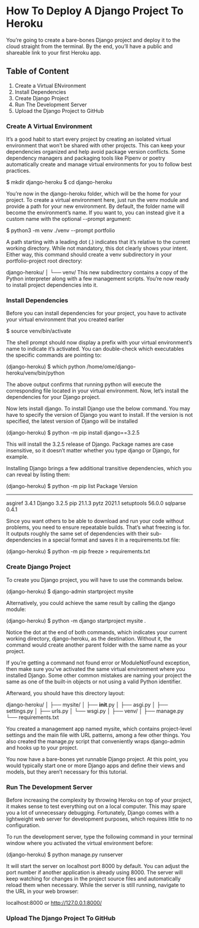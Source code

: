 # How To Deploy A Django Project To Heroku

You’re going to create a bare-bones Django project and deploy it to the cloud straight from the terminal. By the end, you’ll have a public and shareable link to your first Heroku app.

## Table of Content
1. Create a Virtual ENvironment
2. Install Dependencies
3. Create Django Project
4. Run The Development Server
5. Upload the Django Project to GitHub

### Create A Virtual Environment

It’s a good habit to start every project by creating an isolated virtual environment that won’t be shared with other projects. This can keep your dependencies organized and help avoid package version conflicts. Some dependency managers and packaging tools like Pipenv or poetry automatically create and manage virtual environments for you to follow best practices.

$ mkdir django-heroku
$ cd django-heroku

You’re now in the django-heroku folder, which will be the home for your project. To create a virtual environment here, just run the venv module and provide a path for your new environment. By default, the folder name will become the environment’s name. If you want to, you can instead give it a custom name with the optional --prompt argument:

$ python3 -m venv ./venv --prompt portfolio

A path starting with a leading dot (.) indicates that it’s relative to the current working directory. While not mandatory, this dot clearly shows your intent. Either way, this command should create a venv subdirectory in your portfolio-project root directory:

django-heroku/
│
└── venv/
This new subdirectory contains a copy of the Python interpreter along with a few management scripts. You’re now ready to install project dependencies into it.

### Install Dependencies

Before you can install dependencies for your project, you have to activate your virtual environment that you created earlier

$ source venv/bin/activate

The shell prompt should now display a prefix with your virtual environment’s name to indicate it’s activated. You can double-check which executables the specific commands are pointing to:

(django-heroku) $ which python
/home/ome/django-heroku/venv/bin/python

The above output confirms that running python will execute the corresponding file located in your virtual environment. Now, let’s install the dependencies for your Django project.

Now lets install django. To install Django use the below command. You may have to specify the version of Django you want to install. If the version is not specified, the latest version of Django will be installed

(django-heroku) $ python -m pip install django==3.2.5

This will install the 3.2.5 release of Django. Package names are case insensitive, so it doesn’t matter whether you type django or Django, for example.

Installing Django brings a few additional transitive dependencies, which you can reveal by listing them:

(django-heroku) $ python -m pip list
Package    Version
---------- -------
asgiref    3.4.1
Django     3.2.5
pip        21.1.3
pytz       2021.1
setuptools 56.0.0
sqlparse   0.4.1


Since you want others to be able to download and run your code without problems, you need to ensure repeatable builds. That’s what freezing is for. It outputs roughly the same set of dependencies with their sub-dependencies in a special format and saves it in a requirements.txt file:

(django-heroku) $ python -m pip freeze > requirements.txt

### Create Django Project

To create you Django project, you will have to use the commands below.

(django-heroku) $ django-admin startproject mysite 

Alternatively, you could achieve the same result by calling the django module:

(django-heroku) $ python -m django startproject mysite .

Notice the dot at the end of both commands, which indicates your current working directory, django-heroku, as the destination. Without it, the command would create another parent folder with the same name as your project.

If you’re getting a command not found error or ModuleNotFound exception, then make sure you’ve activated the same virtual environment where you installed Django. Some other common mistakes are naming your project the same as one of the built-in objects or not using a valid Python identifier.

Afterward, you should have this directory layout:

django-heroku/
│
├── mysite/
│   ├── __init__.py
│   ├── asgi.py
│   ├── settings.py
│   ├── urls.py
│   └── wsgi.py
│
├── venv/
│
├── manage.py
└── requirements.txt


You created a management app named mysite, which contains project-level settings and the main file with URL patterns, among a few other things. You also created the manage.py script that conveniently wraps django-admin and hooks up to your project.

You now have a bare-bones yet runnable Django project. At this point, you would typically start one or more Django apps and define their views and models, but they aren’t necessary for this tutorial.

### Run The Development Server

Before increasing the complexity by throwing Heroku on top of your project, it makes sense to test everything out on a local computer. This may spare you a lot of unnecessary debugging. Fortunately, Django comes with a lightweight web server for development purposes, which requires little to no configuration.

To run the development server, type the following command in your terminal window where you activated the virtual environment before:

(django-heroku) $ python manage.py runserver

It will start the server on localhost port 8000 by default. You can adjust the port number if another application is already using 8000. The server will keep watching for changes in the project source files and automatically reload them when necessary. While the server is still running, navigate to the URL in your web browser:

localhost:8000  or http://127.0.0.1:8000/

### Upload The Django Project To GitHub